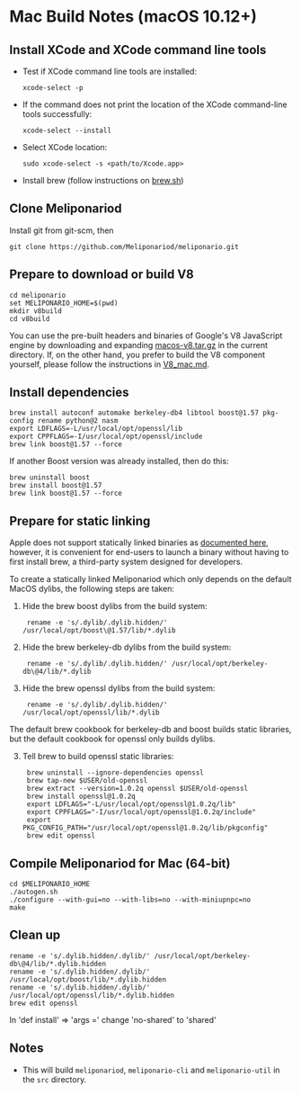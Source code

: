 # Mac Build Notes (macOS 10.12+)

## Install XCode and XCode command line tools

-   Test if XCode command line tools are installed:
        
        xcode-select -p
        
-   If the command does not print the location of the XCode command-line tools successfully:

        xcode-select --install
        
-   Select XCode location:

        sudo xcode-select -s <path/to/Xcode.app>

-   Install brew (follow instructions on [brew.sh](https://brew.sh/))

## Clone Meliponariod
Install git from git-scm, then

    git clone https://github.com/Meliponariod/meliponario.git


## Prepare to download or build V8

    cd meliponario
    set MELIPONARIO_HOME=$(pwd)
    mkdir v8build
    cd v8build

    
You can use the pre-built headers and binaries of Google's V8 JavaScript engine by downloading and expanding [macos-v8.tar.gz](https://github.com/Meliponariod/meliponario-binaries/raw/master/macos-v8.tar.gz) in the current directory. If, on the other hand, you prefer to build the V8 component yourself, please follow the instructions in [V8_mac.md](/V8_mac.md/).

## Install dependencies

    brew install autoconf automake berkeley-db4 libtool boost@1.57 pkg-config rename python@2 nasm
    export LDFLAGS=-L/usr/local/opt/openssl/lib
    export CPPFLAGS=-I/usr/local/opt/openssl/include
    brew link boost@1.57 --force

If another Boost version was already installed, then do this:

    brew uninstall boost
    brew install boost@1.57
    brew link boost@1.57 --force

## Prepare for static linking

Apple does not support statically linked binaries as [documented here](https://developer.apple.com/library/content/qa/qa1118/_index.html), however, it is convenient for end-users to launch a binary without having to first install brew, a third-party system designed for developers.

To create a statically linked Meliponariod which only depends on the default MacOS dylibs, the following steps are taken:

1. Hide the brew boost dylibs from the build system:

        rename -e 's/.dylib/.dylib.hidden/' /usr/local/opt/boost\@1.57/lib/*.dylib

2. Hide the brew berkeley-db dylibs from the build system:

        rename -e 's/.dylib/.dylib.hidden/' /usr/local/opt/berkeley-db\@4/lib/*.dylib

3. Hide the brew openssl dylibs from the build system:

        rename -e 's/.dylib/.dylib.hidden/' /usr/local/opt/openssl/lib/*.dylib

The default brew cookbook for berkeley-db and boost builds static libraries, but the default cookbook for openssl only builds dylibs.

3. Tell brew to build openssl static libraries:

        brew uninstall --ignore-dependencies openssl
        brew tap-new $USER/old-openssl
        brew extract --version=1.0.2q openssl $USER/old-openssl
        brew install openssl@1.0.2q
        export LDFLAGS="-L/usr/local/opt/openssl@1.0.2q/lib"
        export CPPFLAGS="-I/usr/local/opt/openssl@1.0.2q/include"
        export PKG_CONFIG_PATH="/usr/local/opt/openssl@1.0.2q/lib/pkgconfig"
        brew edit openssl
        
## Compile Meliponariod for Mac (64-bit)

    cd $MELIPONARIO_HOME
    ./autogen.sh
    ./configure --with-gui=no --with-libs=no --with-miniupnpc=no
    make

## Clean up

    rename -e 's/.dylib.hidden/.dylib/' /usr/local/opt/berkeley-db\@4/lib/*.dylib.hidden
    rename -e 's/.dylib.hidden/.dylib/' /usr/local/opt/boost/lib/*.dylib.hidden
    rename -e 's/.dylib.hidden/.dylib/' /usr/local/opt/openssl/lib/*.dylib.hidden
    brew edit openssl
    
In 'def install' => 'args =' change 'no-shared' to 'shared'

## Notes

* This will build `meliponariod`, `meliponario-cli` and `meliponario-util` in the `src` directory.
